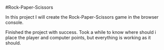 #Rock-Paper-Scissors

In this project I will create the Rock-Paper-Scissors game in the browser console.

Finished the project with success. Took a while to know where should i place the player and computer points, but everything is working as it should.